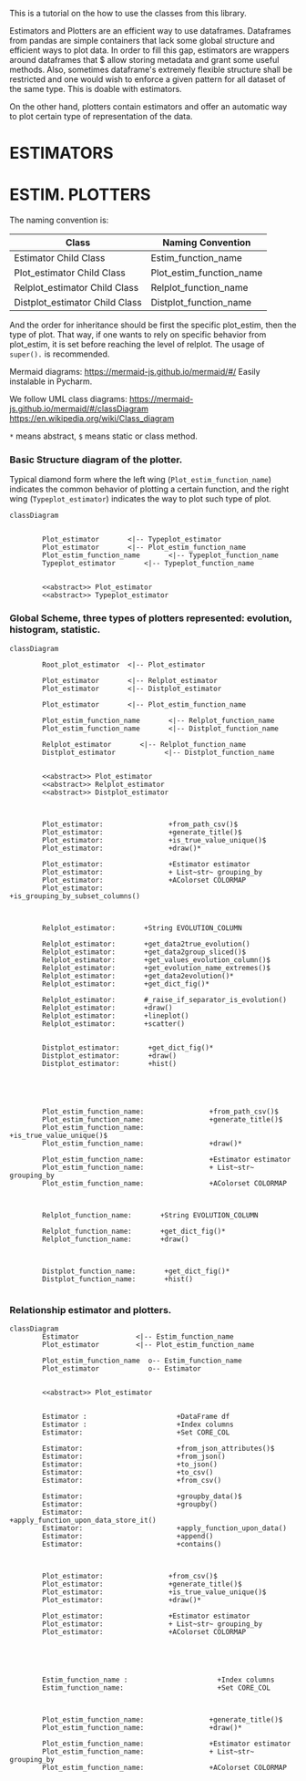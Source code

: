 This is a tutorial on the how to use the classes from this library.

Estimators and Plotters are an efficient way to use dataframes. Dataframes from pandas are simple containers that lack
some global structure and efficient ways to plot data. In order to fill this gap, estimators are wrappers around
dataframes that $ allow storing metadata and grant some useful methods. Also, sometimes dataframe's extremely flexible
structure shall be restricted and one would wish to enforce a given pattern for all dataset of the same type. This is
doable with estimators.

On the other hand, plotters contain estimators and offer an automatic way to plot certain type of representation of the
data.

# ESTIMATORS

# ESTIM. PLOTTERS

The naming convention is:

Class | Naming Convention | 
------------ | ------------ |
Estimator Child Class                   | Estim_function_name | 
Plot_estimator Child Class              | Plot_estim_function_name | 
Relplot_estimator Child Class    | Relplot_function_name | 
Distplot_estimator Child Class         | Distplot_function_name | 

And the order for inheritance should be first the specific plot_estim, then the type of plot. 
That way, if one wants to rely on specific behavior from plot_estim, it is set before reaching the level of relplot.
The usage of `super().` is recommended.

Mermaid diagrams: https://mermaid-js.github.io/mermaid/#/
Easily instalable in Pycharm.

We follow UML class diagrams: https://mermaid-js.github.io/mermaid/#/classDiagram
https://en.wikipedia.org/wiki/Class_diagram

`*` means abstract, `$` means static or class method.


### Basic Structure diagram of the plotter. 

Typical diamond form where the left wing (`Plot_estim_function_name`) indicates the common behavior of plotting 
a certain function, and the right wing (`Typeplot_estimator`) indicates the way to plot such type of plot.
```mermaid
classDiagram
        
        
        Plot_estimator       <|-- Typeplot_estimator
        Plot_estimator       <|-- Plot_estim_function_name
        Plot_estim_function_name       <|-- Typeplot_function_name
        Typeplot_estimator       <|-- Typeplot_function_name

        
        <<abstract>> Plot_estimator
        <<abstract>> Typeplot_estimator
```


### Global Scheme, three types of plotters represented: evolution, histogram, statistic.

```mermaid
classDiagram
        
        Root_plot_estimator  <|-- Plot_estimator
        
        Plot_estimator       <|-- Relplot_estimator
        Plot_estimator       <|-- Distplot_estimator

        Plot_estimator       <|-- Plot_estim_function_name

        Plot_estim_function_name       <|-- Relplot_function_name
        Plot_estim_function_name       <|-- Distplot_function_name

        Relplot_estimator       <|-- Relplot_function_name
        Distplot_estimator            <|-- Distplot_function_name
        
        
        <<abstract>> Plot_estimator
        <<abstract>> Relplot_estimator
        <<abstract>> Distplot_estimator

        
     
        Plot_estimator:                +from_path_csv()$ 
        Plot_estimator:                +generate_title()$ 
        Plot_estimator:                +is_true_value_unique()$
        Plot_estimator:                +draw()* 

        Plot_estimator:                +Estimator estimator 
        Plot_estimator:                + List~str~ grouping_by
        Plot_estimator:                +AColorset COLORMAP
        Plot_estimator:                +is_grouping_by_subset_columns()


        
        Relplot_estimator:       +String EVOLUTION_COLUMN
        
        Relplot_estimator:       +get_data2true_evolution()
        Relplot_estimator:       +get_data2group_sliced()$   
        Relplot_estimator:       +get_values_evolution_column()$     
        Relplot_estimator:       +get_evolution_name_extremes()$  
        Relplot_estimator:       +get_data2evolution()* 
        Relplot_estimator:       +get_dict_fig()* 
        
        Relplot_estimator:       #_raise_if_separator_is_evolution()    
        Relplot_estimator:       +draw()     
        Relplot_estimator:       +lineplot()     
        Relplot_estimator:       +scatter()     

        
        Distplot_estimator:       +get_dict_fig()*
        Distplot_estimator:       +draw()
        Distplot_estimator:       +hist()



        
        
        Plot_estim_function_name:                +from_path_csv()$ 
        Plot_estim_function_name:                +generate_title()$ 
        Plot_estim_function_name:                +is_true_value_unique()$
        Plot_estim_function_name:                +draw()* 

        Plot_estim_function_name:                +Estimator estimator 
        Plot_estim_function_name:                + List~str~ grouping_by
        Plot_estim_function_name:                +AColorset COLORMAP


        
        Relplot_function_name:       +String EVOLUTION_COLUMN
        
        Relplot_function_name:       +get_dict_fig()* 
        Relplot_function_name:       +draw()     

        
        
        Distplot_function_name:       +get_dict_fig()*
        Distplot_function_name:       +hist()
        
```

### Relationship estimator and plotters.
```mermaid
classDiagram
        Estimator              <|-- Estim_function_name
        Plot_estimator         <|-- Plot_estim_function_name

        Plot_estim_function_name  o-- Estim_function_name
        Plot_estimator            o-- Estimator
        
        
        <<abstract>> Plot_estimator
        
     
        Estimator :                      +DataFrame df
        Estimator :                      +Index columns
        Estimator:                       +Set CORE_COL
        
        Estimator:                       +from_json_attributes()$
        Estimator:                       +from_json()
        Estimator:                       +to_json()
        Estimator:                       +to_csv()
        Estimator:                       +from_csv()
        
        Estimator:                       +groupby_data()$
        Estimator:                       +groupby()
        Estimator:                       +apply_function_upon_data_store_it()
        Estimator:                       +apply_function_upon_data()
        Estimator:                       +append()
        Estimator:                       +contains()



        Plot_estimator:                +from_csv()$ 
        Plot_estimator:                +generate_title()$ 
        Plot_estimator:                +is_true_value_unique()$
        Plot_estimator:                +draw()* 

        Plot_estimator:                +Estimator estimator 
        Plot_estimator:                + List~str~ grouping_by
        Plot_estimator:                +AColorset COLORMAP


        

        
        Estim_function_name :                      +Index columns
        Estim_function_name:                       +Set CORE_COL

        

        Plot_estim_function_name:                +generate_title()$ 
        Plot_estim_function_name:                +draw()* 

        Plot_estim_function_name:                +Estimator estimator 
        Plot_estim_function_name:                + List~str~ grouping_by
        Plot_estim_function_name:                +AColorset COLORMAP


        


        
        
```





[comment]: <> (Statistic_estimator:       -int sizeInFeet Statistic_estimator:       -canEat&#40;&#41;)

[comment]: <> (Statistic_estimator:       +int age Statistic_estimator:       +String gender Statistic_estimator:       +isMammal&#40;&#41;)

[comment]: <> (Statistic_estimator:       +mate&#40;&#41;       )
